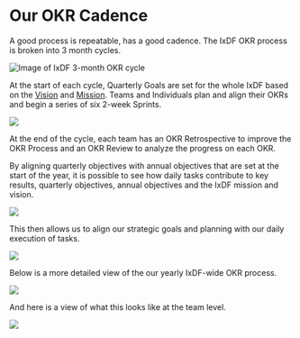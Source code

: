 # Our OKR Cadence

A good process is repeatable, has a good cadence. The IxDF OKR process is broken into 3 month cycles.

![Image of IxDF 3-month OKR cycle](../images/14-okr-quarter-part-1.svg)

At the start of each cycle, Quarterly Goals are set for the whole IxDF based on the [Vision](/achieve-purpose/vision.md) and [Mission](/achieve-purpose/mission.md). Teams and Individuals plan and align their OKRs and begin a series of six 2-week Sprints.

![](../images/15-okr-quarter-part-2.svg)

At the end of the cycle, each team has an OKR Retrospective to improve the OKR Process and an OKR Review to analyze the progress on each OKR.

By aligning quarterly objectives with annual objectives that are set at the start of the year, it is possible to see how daily tasks contribute to key results, quarterly objectives, annual objectives and the IxDF mission and vision.

![](../images/16-okr-year-and-quarter-part-1.svg)

This then allows us to align our strategic goals and planning with our daily execution of tasks.

![](../images/17-okr-year-and-quarter-part-2.svg)

Below is a more detailed view of the our yearly IxDF-wide OKR process.

![](../images/18-okr-year.svg)

And here is a view of what this looks like at the team level.

![](../images/20-how-we-use-okrs-in-teams.svg)
